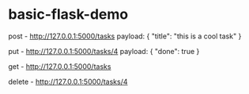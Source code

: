 # basic-flask-demo

post - http://127.0.0.1:5000/tasks 
payload: 
{
  "title": "this is a cool task"
}

put - http://127.0.0.1:5000/tasks/4
payload:
{
	"done": true
}

get - http://127.0.0.1:5000/tasks

delete - http://127.0.0.1:5000/tasks/4
